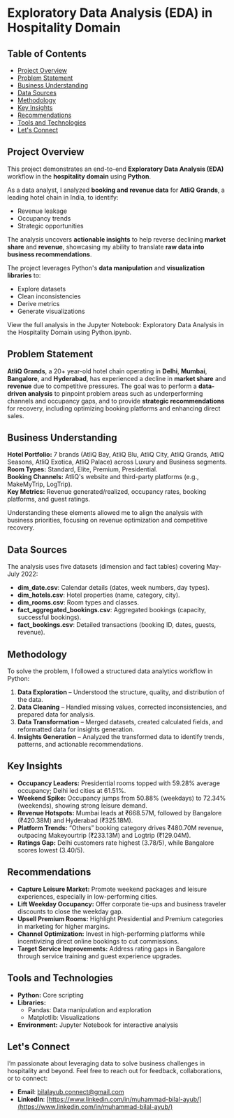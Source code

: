 # Exploratory Data Analysis (EDA) in Hospitality Domain

## Table of Contents

- [Project Overview](#project-overview)  
- [Problem Statement](#problem-statement)  
- [Business Understanding](#business-understanding)  
- [Data Sources](#data-sources)  
- [Methodology](#methodology)  
- [Key Insights](#key-insights)  
- [Recommendations](#recommendations)  
- [Tools and Technologies](#tools-and-technologies)  
- [Let's Connect](#lets-connect)

## Project Overview

This project demonstrates an end-to-end **Exploratory Data Analysis (EDA)** workflow in the **hospitality domain** using **Python**.

As a data analyst, I analyzed **booking and revenue data** for **AtliQ Grands**, a leading hotel chain in India, to identify:

- Revenue leakage  
- Occupancy trends  
- Strategic opportunities  

The analysis uncovers **actionable insights** to help reverse declining **market share** and **revenue**, showcasing my ability to translate **raw data into business recommendations**.

The project leverages Python's **data manipulation** and **visualization libraries** to:

- Explore datasets  
- Clean inconsistencies  
- Derive metrics  
- Generate visualizations

View the full analysis in the Jupyter Notebook: Exploratory Data Analysis in the Hospitality Domain using Python.ipynb.

## Problem Statement

**AtliQ Grands**, a 20+ year-old hotel chain operating in **Delhi**, **Mumbai**, **Bangalore**, and **Hyderabad**, has experienced a decline in **market share** and **revenue** due to competitive pressures. The goal was to perform a **data-driven analysis** to pinpoint problem areas such as underperforming channels and occupancy gaps, and to provide **strategic recommendations** for recovery, including optimizing booking platforms and enhancing direct sales.

## Business Understanding

**Hotel Portfolio:** 7 brands (AtliQ Bay, AtliQ Blu, AtliQ City, AtliQ Grands, AtliQ Seasons, AtliQ Exotica, AtliQ Palace) across Luxury and Business segments.  
**Room Types:** Standard, Elite, Premium, Presidential.  
**Booking Channels:** AtliQ's website and third-party platforms (e.g., MakeMyTrip, LogTrip).  
**Key Metrics:** Revenue generated/realized, occupancy rates, booking platforms, and guest ratings.

Understanding these elements allowed me to align the analysis with business priorities, focusing on revenue optimization and competitive recovery.

## Data Sources

The analysis uses five datasets (dimension and fact tables) covering May-July 2022:

- **dim_date.csv**: Calendar details (dates, week numbers, day types).  
- **dim_hotels.csv**: Hotel properties (name, category, city).  
- **dim_rooms.csv**: Room types and classes.  
- **fact_aggregated_bookings.csv**: Aggregated bookings (capacity, successful bookings).  
- **fact_bookings.csv**: Detailed transactions (booking ID, dates, guests, revenue).

## Methodology

To solve the problem, I followed a structured data analytics workflow in Python:

1. **Data Exploration** – Understood the structure, quality, and distribution of the data.  
2. **Data Cleaning** – Handled missing values, corrected inconsistencies, and prepared data for analysis.  
3. **Data Transformation** – Merged datasets, created calculated fields, and reformatted data for insights generation.  
4. **Insights Generation** – Analyzed the transformed data to identify trends, patterns, and actionable recommendations.

## Key Insights

- **Occupancy Leaders:** Presidential rooms topped with 59.28% average occupancy; Delhi led cities at 61.51%.  
- **Weekend Spike:** Occupancy jumps from 50.88% (weekdays) to 72.34% (weekends), showing strong leisure demand.  
- **Revenue Hotspots:** Mumbai leads at ₹668.57M, followed by Bangalore (₹420.38M) and Hyderabad (₹325.18M).  
- **Platform Trends:** “Others” booking category drives ₹480.70M revenue, outpacing Makeyourtrip (₹233.13M) and Logtrip (₹129.04M).  
- **Ratings Gap:** Delhi customers rate highest (3.78/5), while Bangalore scores lowest (3.40/5).

## Recommendations

- **Capture Leisure Market:** Promote weekend packages and leisure experiences, especially in low-performing cities.  
- **Lift Weekday Occupancy:** Offer corporate tie-ups and business traveler discounts to close the weekday gap.  
- **Upsell Premium Rooms:** Highlight Presidential and Premium categories in marketing for higher margins.  
- **Channel Optimization:** Invest in high-performing platforms while incentivizing direct online bookings to cut commissions.  
- **Target Service Improvements:** Address rating gaps in Bangalore through service training and guest experience upgrades.

## Tools and Technologies

- **Python:** Core scripting 
- **Libraries:**  
  - Pandas: Data manipulation and exploration  
  - Matplotlib: Visualizations 
- **Environment:** Jupyter Notebook for interactive analysis

## Let's Connect

I’m passionate about leveraging data to solve business challenges in hospitality and beyond. Feel free to reach out for feedback, collaborations, or to connect:

*   **Email**: bilalayub.connect@gmail.com
*   **LinkedIn**: [https://www.linkedin.com/in/muhammad-bilal-ayub/](https://www.linkedin.com/in/muhammad-bilal-ayub/)







